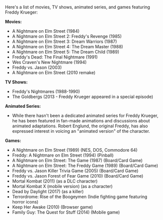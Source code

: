 Here's a list of movies, TV shows, animated series, and games featuring Freddy Krueger:

**Movies:**

* A Nightmare on Elm Street (1984)
* A Nightmare on Elm Street 2: Freddy's Revenge (1985)
* A Nightmare on Elm Street 3: Dream Warriors (1987)
* A Nightmare on Elm Street 4: The Dream Master (1988)
* A Nightmare on Elm Street 5: The Dream Child (1989)
* Freddy's Dead: The Final Nightmare (1991)
* Wes Craven's New Nightmare (1994)
* Freddy vs. Jason (2003)
* A Nightmare on Elm Street (2010 remake)

**TV Shows:**

* Freddy's Nightmares (1988-1990)
* The Goldbergs (2013 - Freddy Krueger appeared in a special episode)

**Animated Series:**

* While there hasn't been a dedicated animated series for Freddy Krueger, he has been featured in fan-made animations and discussions about animated adaptations. Robert Englund, the original Freddy, has also expressed interest in voicing an "animated version" of the character.

**Games:**

* A Nightmare on Elm Street (1989) (NES, DOS, Commodore 64)
* Freddy: A Nightmare on Elm Street (1994) (Pinball)
* A Nightmare on Elm Street: The Game (1987) (Board/Card Game)
* A Nightmare on Elm Street: The Freddy Game (1989) (Board/Card Game)
* Freddy vs. Jason Killer Trivia Game (2005) (Board/Card Game)
* Freddy vs. Jason Forest of Fear Game (2010) (Board/Card Game)
* Mortal Kombat (2011) (as a DLC character)
* Mortal Kombat X (mobile version) (as a character)
* Dead by Daylight (2017) (as a killer)
* Terrordrome: Rise of the Boogeymen (Indie fighting game featuring horror icons)
* Keep Her Awake (2010) (Browser game)
* Family Guy: The Quest for Stuff (2014) (Mobile game)